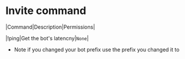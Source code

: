 # Invite command

|Command|Description|Permissions|

|!ping|Get the bot's latencny|`None`|

* Note if you changed your bot prefix use the prefix you changed it to